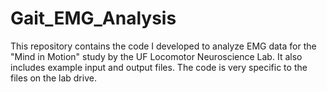 # Gait_EMG_Analysis
This repository contains the code I developed to analyze EMG data for the "Mind in Motion" study by the UF Locomotor Neuroscience Lab. It also includes example input and output files. The code is very specific to the files on the lab drive.
